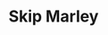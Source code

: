 ---
title: Skip Marley
domain: http://www.skipmarley.com/
image: ../images/projects/skipmarley.png
---